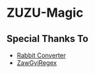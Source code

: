 # ZUZU-Magic

## Special Thanks To
- [Rabbit Converter](https://github.com/Rabbit-Converter/Rabbit)
- [ZawGyiRegex](https://github.com/sanlinnaing/MUA-Web-Unicode-Converter)
